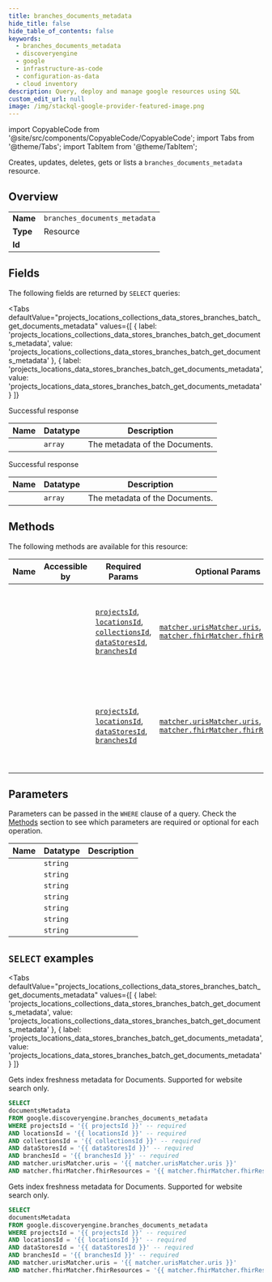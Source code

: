 ```yaml
--- 
title: branches_documents_metadata
hide_title: false
hide_table_of_contents: false
keywords:
  - branches_documents_metadata
  - discoveryengine
  - google
  - infrastructure-as-code
  - configuration-as-data
  - cloud inventory
description: Query, deploy and manage google resources using SQL
custom_edit_url: null
image: /img/stackql-google-provider-featured-image.png
---
```


import CopyableCode from '@site/src/components/CopyableCode/CopyableCode';
import Tabs from '@theme/Tabs';
import TabItem from '@theme/TabItem';

Creates, updates, deletes, gets or lists a <code>branches_documents_metadata</code> resource.

## Overview
<table><tbody>
<tr><td><b>Name</b></td><td><code>branches_documents_metadata</code></td></tr>
<tr><td><b>Type</b></td><td>Resource</td></tr>
<tr><td><b>Id</b></td><td><CopyableCode code="google.discoveryengine.branches_documents_metadata" /></td></tr>
</tbody></table>

## Fields

The following fields are returned by `SELECT` queries:

<Tabs
    defaultValue="projects_locations_collections_data_stores_branches_batch_get_documents_metadata"
    values={[
        { label: 'projects_locations_collections_data_stores_branches_batch_get_documents_metadata', value: 'projects_locations_collections_data_stores_branches_batch_get_documents_metadata' },
        { label: 'projects_locations_data_stores_branches_batch_get_documents_metadata', value: 'projects_locations_data_stores_branches_batch_get_documents_metadata' }
    ]}
>
<TabItem value="projects_locations_collections_data_stores_branches_batch_get_documents_metadata">

Successful response

<table>
<thead>
    <tr>
    <th>Name</th>
    <th>Datatype</th>
    <th>Description</th>
    </tr>
</thead>
<tbody>
<tr>
    <td><CopyableCode code="documentsMetadata" /></td>
    <td><code>array</code></td>
    <td>The metadata of the Documents.</td>
</tr>
</tbody>
</table>
</TabItem>
<TabItem value="projects_locations_data_stores_branches_batch_get_documents_metadata">

Successful response

<table>
<thead>
    <tr>
    <th>Name</th>
    <th>Datatype</th>
    <th>Description</th>
    </tr>
</thead>
<tbody>
<tr>
    <td><CopyableCode code="documentsMetadata" /></td>
    <td><code>array</code></td>
    <td>The metadata of the Documents.</td>
</tr>
</tbody>
</table>
</TabItem>
</Tabs>

## Methods

The following methods are available for this resource:

<table>
<thead>
    <tr>
    <th>Name</th>
    <th>Accessible by</th>
    <th>Required Params</th>
    <th>Optional Params</th>
    <th>Description</th>
    </tr>
</thead>
<tbody>
<tr>
    <td><a href="#projects_locations_collections_data_stores_branches_batch_get_documents_metadata"><CopyableCode code="projects_locations_collections_data_stores_branches_batch_get_documents_metadata" /></a></td>
    <td><CopyableCode code="select" /></td>
    <td><a href="#parameter-projectsId"><code>projectsId</code></a>, <a href="#parameter-locationsId"><code>locationsId</code></a>, <a href="#parameter-collectionsId"><code>collectionsId</code></a>, <a href="#parameter-dataStoresId"><code>dataStoresId</code></a>, <a href="#parameter-branchesId"><code>branchesId</code></a></td>
    <td><a href="#parameter-matcher.urisMatcher.uris"><code>matcher.urisMatcher.uris</code></a>, <a href="#parameter-matcher.fhirMatcher.fhirResources"><code>matcher.fhirMatcher.fhirResources</code></a></td>
    <td>Gets index freshness metadata for Documents. Supported for website search only.</td>
</tr>
<tr>
    <td><a href="#projects_locations_data_stores_branches_batch_get_documents_metadata"><CopyableCode code="projects_locations_data_stores_branches_batch_get_documents_metadata" /></a></td>
    <td><CopyableCode code="select" /></td>
    <td><a href="#parameter-projectsId"><code>projectsId</code></a>, <a href="#parameter-locationsId"><code>locationsId</code></a>, <a href="#parameter-dataStoresId"><code>dataStoresId</code></a>, <a href="#parameter-branchesId"><code>branchesId</code></a></td>
    <td><a href="#parameter-matcher.urisMatcher.uris"><code>matcher.urisMatcher.uris</code></a>, <a href="#parameter-matcher.fhirMatcher.fhirResources"><code>matcher.fhirMatcher.fhirResources</code></a></td>
    <td>Gets index freshness metadata for Documents. Supported for website search only.</td>
</tr>
</tbody>
</table>

## Parameters

Parameters can be passed in the `WHERE` clause of a query. Check the [Methods](#methods) section to see which parameters are required or optional for each operation.

<table>
<thead>
    <tr>
    <th>Name</th>
    <th>Datatype</th>
    <th>Description</th>
    </tr>
</thead>
<tbody>
<tr id="parameter-branchesId">
    <td><CopyableCode code="branchesId" /></td>
    <td><code>string</code></td>
    <td></td>
</tr>
<tr id="parameter-collectionsId">
    <td><CopyableCode code="collectionsId" /></td>
    <td><code>string</code></td>
    <td></td>
</tr>
<tr id="parameter-dataStoresId">
    <td><CopyableCode code="dataStoresId" /></td>
    <td><code>string</code></td>
    <td></td>
</tr>
<tr id="parameter-locationsId">
    <td><CopyableCode code="locationsId" /></td>
    <td><code>string</code></td>
    <td></td>
</tr>
<tr id="parameter-projectsId">
    <td><CopyableCode code="projectsId" /></td>
    <td><code>string</code></td>
    <td></td>
</tr>
<tr id="parameter-matcher.fhirMatcher.fhirResources">
    <td><CopyableCode code="matcher.fhirMatcher.fhirResources" /></td>
    <td><code>string</code></td>
    <td></td>
</tr>
<tr id="parameter-matcher.urisMatcher.uris">
    <td><CopyableCode code="matcher.urisMatcher.uris" /></td>
    <td><code>string</code></td>
    <td></td>
</tr>
</tbody>
</table>

## `SELECT` examples

<Tabs
    defaultValue="projects_locations_collections_data_stores_branches_batch_get_documents_metadata"
    values={[
        { label: 'projects_locations_collections_data_stores_branches_batch_get_documents_metadata', value: 'projects_locations_collections_data_stores_branches_batch_get_documents_metadata' },
        { label: 'projects_locations_data_stores_branches_batch_get_documents_metadata', value: 'projects_locations_data_stores_branches_batch_get_documents_metadata' }
    ]}
>
<TabItem value="projects_locations_collections_data_stores_branches_batch_get_documents_metadata">

Gets index freshness metadata for Documents. Supported for website search only.

```sql
SELECT
documentsMetadata
FROM google.discoveryengine.branches_documents_metadata
WHERE projectsId = '{{ projectsId }}' -- required
AND locationsId = '{{ locationsId }}' -- required
AND collectionsId = '{{ collectionsId }}' -- required
AND dataStoresId = '{{ dataStoresId }}' -- required
AND branchesId = '{{ branchesId }}' -- required
AND matcher.urisMatcher.uris = '{{ matcher.urisMatcher.uris }}'
AND matcher.fhirMatcher.fhirResources = '{{ matcher.fhirMatcher.fhirResources }}';
```
</TabItem>
<TabItem value="projects_locations_data_stores_branches_batch_get_documents_metadata">

Gets index freshness metadata for Documents. Supported for website search only.

```sql
SELECT
documentsMetadata
FROM google.discoveryengine.branches_documents_metadata
WHERE projectsId = '{{ projectsId }}' -- required
AND locationsId = '{{ locationsId }}' -- required
AND dataStoresId = '{{ dataStoresId }}' -- required
AND branchesId = '{{ branchesId }}' -- required
AND matcher.urisMatcher.uris = '{{ matcher.urisMatcher.uris }}'
AND matcher.fhirMatcher.fhirResources = '{{ matcher.fhirMatcher.fhirResources }}';
```
</TabItem>
</Tabs>
